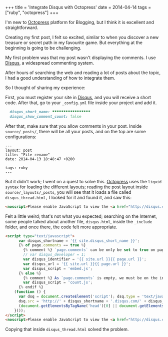 +++
title = 'Integrate Disqus with Octopress'
date = 2014-04-14
tags = ["ruby", "octopress"]
+++

I'm new to [Octopress](http://octopress.org/) platform for Blogging, but I think it is excellent and straightforward.

Creating my first post, I felt so excited, similar to when you discover a new treasure or secret path in my favourite game. But everything at the beginning is going to be challenging.

My first problem was that my post wasn't displaying the comments. I use [Disqus](https://disqus.com/), a widespread commenting system.

After hours of searching the web and reading a lot of posts about the topic, I had a good understanding of how to integrate them.

So I thought of sharing my experience:

First, you must register your site in [Disqus](https://disqus.com/), and you will receive a short code. After that, go to your `_config.yml` file inside your project and add it.

```ruby
  disqus_short_name: *****************
  disqus_show_comment_count: false
```

After that, make sure that you allow comments in your post. Inside `source/_posts/`, there will be all your posts, and on the top are some configurations:

```
---
layout: post
title: "File rename"
date: 2014-04-13 18:48:47 +0200

tags: ruby
---
```

But it didn't work; I went on a quest to solve this.
[Octopress](http://octopress.org/) uses the `liquid syntax` for loading the different layouts; reading the post layout inside `source/_layouts/_posts`, you will see that it loads a file called `disqus_thread.html,`
I looked for it and found it, and saw this:

```html
<noscript>Please enable JavaScript to view the <a href="http://disqus.com/?ref_noscript">comments powered by Disqus.</a></noscript>
```

Felt a little weird; that's not what you expected; searching on the Internet, some people talked about another file, `disqus.html`, inside the `_include` folder,
and once there, the code felt more appropriate.

```html
<script type="text/javascript">
      var disqus_shortname = '{{ site.disqus_short_name }}';
      {% of page.comments == true %}
        {% comment %} `page.comments` can be only be set to true on pages/posts, so we embed the comments here. {% endcomment %}
        // var disqus_developer = 1;
        var disqus_identifier = '{{ site.url }}{{ page.url }}';
        var disqus_url = '{{ site.url }}{{ page.url }}';
        var disqus_script = 'embed.js';
      {% else %}
        {% comment %} As `page.comments` is empty, we must be on the index page. {% endcomment %}
        var disqus_script = 'count.js';
      {% endif %}
    (function () {
      var dsq = document.createElement('script'); dsq.type = 'text/javascript; dsq.async = true;
      dsq.src = 'http://' + disqus_shortname + '.disqus.com/' + disqus_script;
      (document.getElementsByTagName('head')[0] || document.getElementsByTagName('body')[0]).appendChild(dsq);
    }());
</script>
<noscript>Please enable JavaScript to view the <a href="http://disqus.com/?ref_noscript">comments powered by Disqus.</a></noscript>
```

Copying that inside `disqus_thread.html` solved the problem.
